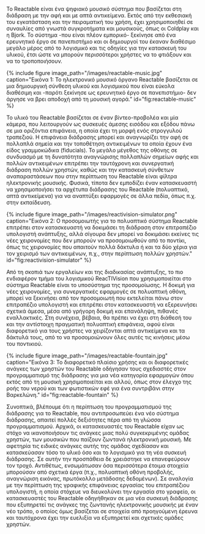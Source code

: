 Το Reactable είναι ένα ψηφιακό μουσικό σύστημα που βασίζεται στη
διάδραση με την αφή και με απτά αντικείμενα. Εκτός από την εκθεσιακή του
εγκατάσταση και την πειραματική του χρήση, έχει χρησιμοποιηθεί σε
συναυλίες από γνωστά συγκροτήματα και μουσικούς, όπως οι Coldplay και η
Bjork. Το σύστημα -που είναι πλέον εμπορικό- ξεκίνησε από ένα ερευνητικό
έργο σε πανεπιστήμιο και οι δημιουργοί του έκαναν διαθέσιμο μεγάλο μέρος
από το λογισμικό και τις οδηγίες για την κατασκευή του υλικού, έτσι ώστε
να μπορούν περισσότεροι χρήστες να το φτιάξουν και να το τροποποιήσουν.

{% include figure image_path="/images/reactable-music.jpg" caption="Εικόνα 1: Το ηλεκτρονικό μουσικό όργανο Reactable βασίζεται σε μια δημιουργική σύνθεση υλικού και λογισμικού που είναι εύκολα διαθέσιμη και -παρότι ξεκίνησε ως ερευνητικό έργο σε πανεπιστήμιο- δεν άργησε να βρει αποδοχή από τη μουσική αγορά." id="fig:reactable-music" %}

Το υλικό του Reactable βασίζεται σε έναν βίντεο-προβολέα και μία κάμερα,
που λειτουργούν ως συσκευές άμεσης εισόδου και εξόδου πάνω σε μια
οριζόντια επιφάνεια, η οποία έχει τη μορφή ενός στρογγυλού τραπεζιού. Η
επιφάνεια διάδρασης μπορεί και αναγνωρίζει την αφή σε πολλαπλά σημεία
και την τοποθέτηση αντικειμένων τα οποία έχουν ένα είδος γραμμοκώδικα
(fiducials). Το μεγάλο μέγεθος της οθόνης σε συνδυασμό με τη δυνατότητα
αναγνώρισης πολλαπλών σημείων αφής και πολλών αντικειμένων επιτρέπει την
ταυτόχρονη και συνεργατική διάδραση πολλών χρηστών, καθώς και την
κατασκευή σύνθετων αναπαραστάσεων που στην περίπτωση του Reactable είναι
φίλτρα ηλεκτρονικής μουσικής. Φυσικά, τίποτα δεν εμποδίζει έναν
κατασκευαστή να χρησιμοποιήσει τα αρχέτυπα διάδρασης του Reactable
(πολυαπτικό, απτά αντικείμενα) για να αναπτύξει εφαρμογές σε άλλα πεδία,
όπως π.χ. στην εκπαίδευση.

{% include figure image_path="/images/reactivision-simulator.png" caption="Εικόνα 2: Ο προσομοιωτής για το πολυαπτικό σύστημα Reactable επιτρέπει στον κατασκευαστή να δοκιμάσει τη διάδραση στον επιτραπέζιο υπολογιστή ανάπτυξης, αλλά σίγουρα δεν μπορεί να δοκιμάσει εκείνες τις νέες χειρονομίες που δεν μπορούν να προσομοιωθούν από το ποντίκι, όπως τις χειρονομίες που απαιτούν πολλά δάκτυλα ή και τα δύο χέρια για τον χειρισμό των αντικειμένων, π.χ., στην περίπτωση πολλών χρηστών." id="fig:reactivision-simulator" %}

Από τη σκοπιά των εργαλείων και της διαδικασίας ανάπτυξης, το πιο
ενδιαφέρον τμήμα του λογισμικού ReacTIVision που χρησιμοποιείται στο
σύστημα Reactable είναι το υποσύστημα της προσομοίωσης. Η δοκιμή για
νέες χειρονομίες, για συνεργατικές εφαρμογές σε πολυαπτική οθόνη, μπορεί
να ξεκινήσει από τον προσομοιωτή που εκτελείται πάνω στον επιτραπέζιο
υπολογιστή και επιτρέπει στον κατασκευαστή να εξερευνήσει σχετικά άμεσα,
μέσα από γρήγορη δοκιμή και επανάληψη, πιθανές εναλλακτικές. Στη
συνέχεια, βέβαια, θα πρέπει να έχει στη διάθεσή του και την αντίστοιχη
πραγματική πολυαπτική επιφάνεια, αφού είναι διαφορετικό για τους χρήστες
να χειρίζονται απτά αντικείμενα και τα δάκτυλά τους, από το να
προσομοιώνουν όλες αυτές τις κινήσεις μέσω του ποντικιού.

{% include figure image_path="/images/reactable-fountain.jpg" caption="Εικόνα 3: Το διαφορετικό πλαίσιο χρήσης και οι διαφορετικές ανάγκες των χρηστών του Reactable οδήγησαν τους σχεδιαστές στον προγραμματισμό της διάδρασης για μια νέα κατηγορία εφαρμογών όπου εκτός από τη μουσική χρησιμοποιείται και αλλού, όπως στον έλεγχο της ροής του νερού και των φωτιστικών εφέ για ένα συντριβάνι στην Βαρκελώνη." id="fig:reactable-fountain" %}

Συνοπτικά, βλέπουμε ότι η περίπτωση του προγραμματισμού της διάδρασης
για το Reactable, που αντιπροσωπεύει ένα νέο σύστημα διάδρασης, απαιτεί
πολλές δεξιότητες πέρα από τη γλώσσα προγραμματισμού. Αρχικά, οι
κατασκευαστές του Reactable είχαν ως στόχο να ικανοποιήσουν τις ανάγκες
μιας πολύ συγκεκριμένης ομάδας χρηστών, των μουσικών που παίζουν ζωντανά
ηλεκτρονική μουσική. Με αφετηρία τις ειδικές ανάγκες αυτής της ομάδας
σχεδίασαν και κατασκεύασαν τόσο το υλικό όσο και το λογισμικό για τη νέα
συσκευή διάδρασης. Σε αυτήν την προσπάθεια δε χρειάστηκε να επανεφεύρουν
τον τροχό. Αντιθέτως, ενσωμάτωσαν όσα περισσότερα έτοιμα στοιχεία
μπορούσαν από σχετικά έργα (π.χ., πολυαπτική οθόνη προβολής, αναγνώριση
εικόνας, πρωτόκολλο μετάδοσης δεδομένων). Σε αναλογία με την περίπτωση
της γραφικής επιφάνειας εργασίας του επιτραπέζιου υπολογιστή, η οποία
στόχευε να διευκολύνει την εργασία στο γραφείο, οι κατασκευαστές του
Reactable οδηγήθηκαν σε μια νέα συσκευή διάδρασης που εξυπηρετεί τις
ανάγκες της ζωντανής ηλεκτρονικής μουσικής με έναν νέο τρόπο, ο οποίος
όμως βασίζεται σε στοιχεία από προηγούμενη έρευνα και ταυτόχρονα έχει
την ευελιξία να εξυπηρετεί και σχετικές ομάδες χρηστών.
